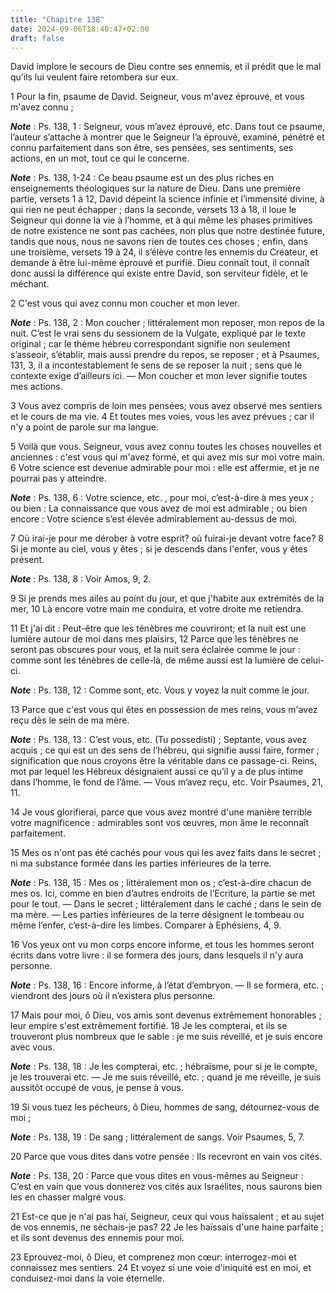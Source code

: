 ```yaml
---
title: "Chapitre 138"
date: 2024-09-06T18:40:47+02:00
draft: false
---
```



David implore le secours de Dieu contre ses ennemis, et il prédit que le mal qu’ils lui veulent faire retombera sur eux.


1 Pour la fin, psaume de David. Seigneur, vous m'avez éprouvé, et vous m'avez connu ;

***Note*** :  Ps. 138, 1 : Seigneur, vous m’avez éprouvé, etc. Dans tout ce psaume, l’auteur s’attache à montrer que le Seigneur l’a éprouvé, examiné, pénétré et connu parfaitement dans son être, ses pensées, ses sentiments, ses actions, en un mot, tout ce qui le concerne.

***Note*** :  Ps. 138, 1-24 : Ce beau psaume est un des plus riches en enseignements théologiques sur la nature de Dieu. Dans une première partie, versets 1 à 12, David dépeint la science infinie et l’immensité divine, à qui rien ne peut échapper ; dans la seconde, versets 13 à 18, il loue le Seigneur qui donne la vie à l’homme, et à qui même les phases primitives de notre existence ne sont pas cachées, non plus que notre destinée future, tandis que nous, nous ne savons rien de toutes ces choses ; enfin, dans une troisième, versets 19 à 24, il s’élève contre les ennemis du Créateur, et demande à être lui-même éprouvé et purifié. Dieu connaît tout, il connaît donc aussi la différence qui existe entre David, son serviteur fidèle, et le méchant.


2 C'est vous qui avez connu mon coucher et mon lever.

***Note*** :  Ps. 138, 2 : Mon coucher ; littéralement mon reposer, mon repos de la nuit. C’est le vrai sens du sessionem de la Vulgate, expliqué par le texte original ; car le thème hébreu correspondant signifie non seulement s’asseoir, s’établir, mais aussi prendre du repos, se reposer ; et à Psaumes, 131, 3, il a incontestablement le sens de se reposer la nuit ; sens que le contexte exige d’ailleurs ici. ― Mon coucher et mon lever signifie toutes mes actions.


3 Vous avez compris de loin mes pensées; vous avez observé mes sentiers et le cours de ma vie. 4 Et toutes mes voies, vous les avez prévues ; car il n'y a point de parole sur ma langue.


5 Voilà que vous. Seigneur, vous avez connu toutes les choses nouvelles et anciennes : c'est vous qui m'avez formé, et qui avez mis sur moi votre main. 6 Votre science est devenue admirable pour moi : elle est affermie, et je ne pourrai pas y atteindre.

***Note*** :  Ps. 138, 6 : Votre science, etc. , pour moi, c’est-à-dire à mes yeux ; ou bien : La connaissance que vous avez de moi est admirable ; ou bien encore : Votre science s’est élevée admirablement au-dessus de moi.


7 Où irai-je pour me dérober à votre esprit? où fuirai-je devant votre face? 8 Si je monte au ciel, vous y êtes ; si je descends dans l'enfer, vous y êtes présent.

***Note*** :  Ps. 138, 8 : Voir Amos, 9, 2.


9 Si je prends mes ailes au point du jour, et que j'habite aux extrémités de la mer, 10 Là encore votre main me conduira, et votre droite me retiendra.


11 Et j'ai dit : Peut-être que les ténèbres me couvriront; et la nuit est une lumière autour de moi dans mes plaisirs, 12 Parce que les ténèbres ne seront pas obscures pour vous, et la nuit sera éclairée comme le jour : comme sont les ténèbres de celle-là, de même aussi est la lumière de celui-ci.

***Note*** :  Ps. 138, 12 : Comme sont, etc. Vous y voyez la nuit comme le jour.


13 Parce que c'est vous qui êtes en possession de mes reins, vous m'avez reçu dès le sein de ma mère.

***Note*** :  Ps. 138, 13 : C’est vous, etc. (Tu possedisti) ; Septante, vous avez acquis ; ce qui est un des sens de l’hébreu, qui signifie aussi faire, former ; signification que nous croyons être la véritable dans ce passage-ci. Reins, mot par lequel les Hébreux désignaient aussi ce qu’il y a de plus intime dans l’homme, le fond de l’âme. ― Vous m’avez reçu, etc. Voir Psaumes, 21, 11.

14 Je vous glorifierai, parce que vous avez montré d'une manière terrible votre magnificence : admirables sont vos œuvres, mon âme le reconnaît parfaitement.


15 Mes os n'ont pas été cachés pour vous qui les avez faits dans le secret ; ni ma substance formée dans les parties inférieures de la terre.

***Note*** :  Ps. 138, 15 : Mes os ; littéralement mon os ; c’est-à-dire chacun de mes os. Ici, comme en bien d’autres endroits de l’Ecriture, la partie se met pour le tout. ― Dans le secret ; littéralement dans le caché ; dans le sein de ma mère. ― Les parties inférieures de la terre désignent le tombeau ou même l’enfer, c’est-à-dire les limbes. Comparer à Ephésiens, 4, 9.


16 Vos yeux ont vu mon corps encore informe, et tous les hommes seront écrits dans votre livre : il se formera des jours, dans lesquels il n'y aura personne.

***Note*** :  Ps. 138, 16 : Encore informe, à l’état d’embryon. ― Il se formera, etc. ; viendront des jours où il n’existera plus personne.


17 Mais pour moi, ô Dieu, vos amis sont devenus extrêmement honorables ; leur empire s'est extrêmement fortifié. 18 Je les compterai, et ils se trouveront plus nombreux que le sable : je me suis réveillé, et je suis encore avec vous.

***Note*** :  Ps. 138, 18 : Je les compterai, etc. ; hébraïsme, pour si je le compte, je les trouverai etc. ― Je me suis réveillé, etc. ; quand je me réveille, je suis aussitôt occupé de vous, je pense à vous.


19 Si vous tuez les pécheurs, ô Dieu, hommes de sang, détournez-vous de moi ;

***Note*** :  Ps. 138, 19 : De sang ; littéralement de sangs. Voir Psaumes, 5, 7.

20 Parce que vous dites dans votre pensée : Ils recevront en vain vos cités.

***Note*** :  Ps. 138, 20 : Parce que vous dites en vous-mêmes au Seigneur : C’est en vain que vous donnerez vos cités aux Israélites, nous saurons bien les en chasser malgré vous.


21 Est-ce que je n'ai pas haï, Seigneur, ceux qui vous haïssaient ; et au sujet de vos ennemis, ne séchais-je pas? 22 Je les haïssais d'une haine parfaite ; et ils sont devenus des ennemis pour moi.


23 Eprouvez-moi, ô Dieu, et comprenez mon cœur: interrogez-moi et connaissez mes sentiers. 24 Et voyez si une voie d'iniquité est en moi, et conduisez-moi dans la voie éternelle.

